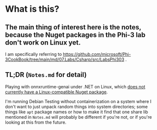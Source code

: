 # What is this?

## The main thing of interest here is the notes, because the Nuget packages in the Phi-3 lab don't work on Linux yet.

I am specifically referring to https://github.com/microsoft/Phi-3CookBook/tree/main/md/07.Labs/Csharp/src/LabsPhi303 .

## TL;DR (`Notes.md` for detail)

Playing with onnxruntime-genai under .NET on Linux, which [does not currently have a Linux-compatible Nuget package](https://github.com/microsoft/onnxruntime-genai/issues/273). 

I'm running Debian Testing without containerization on a system where I don't want to just unpack random things into system directories; some things like `apt` package names or how to make it find that one share lib mentioned in `Notes.md` will probably be different if you're not, or if you're looking at this from the future.
